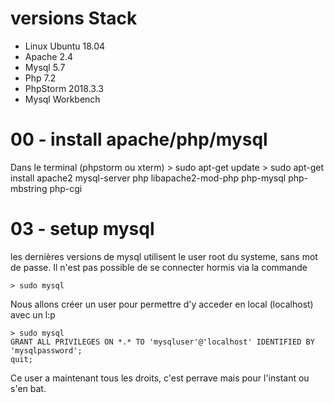 # versions Stack
- Linux Ubuntu 18.04
- Apache 2.4
- Mysql 5.7
- Php 7.2
- PhpStorm 2018.3.3
- Mysql Workbench  
 
# 00 - install apache/php/mysql
Dans le terminal (phpstorm ou xterm)
    > sudo apt-get update
    > sudo apt-get install apache2 mysql-server php libapache2-mod-php php-mysql php-mbstring php-cgi

# 03 - setup mysql
les dernières versions de mysql utilisent le user root du systeme, sans mot de passe.
Il n'est pas possible de se connecter hormis via la commande

    > sudo mysql

Nous allons créer un user pour permettre d'y acceder en local (localhost) avec un l:p

    > sudo mysql
    GRANT ALL PRIVILEGES ON *.* TO 'mysqluser'@'localhost' IDENTIFIED BY 'mysqlpassword';
    quit;

Ce user a maintenant tous les droits, c'est perrave mais pour l'instant ou s'en bat.    


